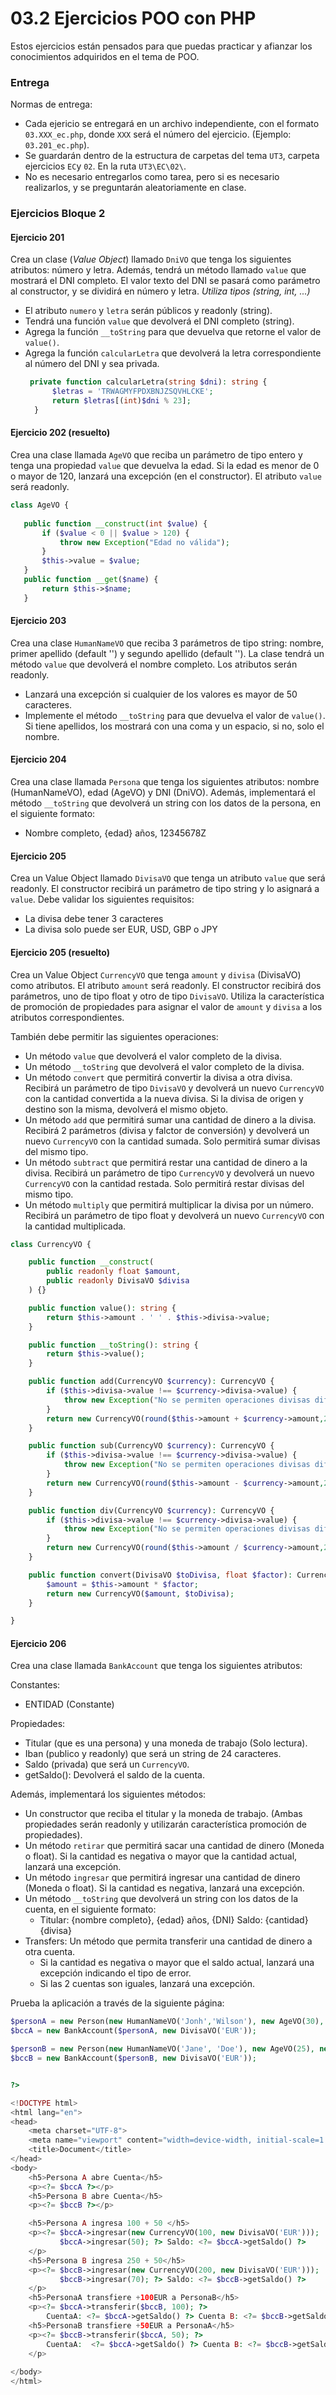 # 03.2 Ejercicios POO con PHP

Estos ejercicios están pensados para que puedas practicar y afianzar los conocimientos adquiridos en el tema de POO.

### Entrega

Normas de entrega:

- Cada ejericio se entregará en un archivo independiente, con el formato `03.XXX_ec.php`, donde `XXX` será el número del ejercicio.  (Ejemplo: `03.201_ec.php`).
- Se guardarán dentro de la estructura de carpetas del tema `UT3`, carpeta ejercicios `EC`y `02`. En la ruta `UT3\EC\02\`.
- No es necesario entregarlos como tarea, pero si es necesario realizarlos, y se preguntarán aleatoriamente en clase.


### Ejercicios Bloque 2

#### Ejercicio 201

Crea un clase (*Value Object*) llamado `DniVO` que tenga los siguientes atributos: número y letra. Además, tendrá un método llamado `value` que mostrará el DNI completo. El valor texto del DNI se pasará como parámetro al constructor, y se dividirá en número y letra.
*Utiliza tipos (string, int, ...)*

- El atributo `numero` y `letra` serán públicos y readonly (string).
- Tendrá una función `value` que devolverá el DNI completo (string).
- Agrega la función `__toString` para que devuelva que retorne el valor de `value()`.
- Agrega la función `calcularLetra` que devolverá la letra correspondiente al número del DNI y sea privada.
  ```php
   private function calcularLetra(string $dni): string {
        $letras = 'TRWAGMYFPDXBNJZSQVHLCKE';
        return $letras[(int)$dni % 23];
    }
  ```	

#### Ejercicio 202 (resuelto)

Crea una clase llamada `AgeVO` que reciba un parámetro de tipo entero y tenga una propiedad `value` que devuelva la edad. Si la edad es menor de 0 o mayor de 120, lanzará una excepción (en el constructor). El atributo `value` será readonly. 
 ```php	
class AgeVO {
    
    public function __construct(int $value) {
        if ($value < 0 || $value > 120) {
            throw new Exception("Edad no válida");
        }
        $this->value = $value;
    }
    public function __get($name) {
        return $this->$name;
    }
 ```

#### Ejercicio 203

Crea una clase `HumanNameVO` que reciba 3 parámetros de tipo string: nombre, primer apellido (default '') y segundo apellido (default ''). La clase tendrá un método `value` que devolverá el nombre completo. Los atributos serán readonly.
- Lanzará una excepción si cualquier de los valores es mayor de 50 caracteres.
- Implemente el método `__toString` para que devuelva el valor de `value()`. Si tiene apellidos, los mostrará con una coma y un espacio, si no, solo el nombre.


#### Ejercicio 204

Crea una clase llamada `Persona` que tenga los siguientes atributos: nombre (HumanNameVO), edad (AgeVO) y DNI (DniVO). Además, implementará el método `__toString` que devolverá un string con los datos de la persona, en el siguiente formato:

 - Nombre completo, {edad} años, 12345678Z

#### Ejercicio 205

Crea un Value Object llamado `DivisaVO` que tenga un atributo `value` que será readonly. El constructor recibirá un parámetro de tipo string y lo asignará a `value`. Debe validar los siguientes requisitos:
  - La divisa debe tener 3 caracteres
  - La divisa solo puede ser EUR, USD, GBP o JPY

#### Ejercicio 205 (resuelto)

Crea un Value Object `CurrencyVO` que tenga `amount` y `divisa` (DivisaVO) como atributos. El atributo `amount` será readonly. El constructor recibirá dos parámetros, uno de tipo float y otro de tipo `DivisaVO`. Utiliza la característica de promoción de propiedades para asignar el valor de `amount` y `divisa` a los atributos correspondientes.


También debe permitir las siguientes operaciones:

- Un método `value` que devolverá el valor completo de la divisa.
- Un método `__toString` que devolverá el valor completo de la divisa.
- Un método `convert` que permitirá convertir la divisa a otra divisa. Recibirá un parámetro de tipo `DivisaVO` y devolverá un nuevo `CurrencyVO` con la cantidad convertida a la nueva divisa. Si la divisa de origen y destino son la misma, devolverá el mismo objeto.
- Un método `add` que permitirá sumar una cantidad de dinero a la divisa. Recibirá 2 parámetros (divisa y falctor de conversión) y devolverá un nuevo `CurrencyVO` con la cantidad sumada. Solo permitirá sumar divisas del mismo tipo.
- Un método `subtract` que permitirá restar una cantidad de dinero a la divisa. Recibirá un parámetro de tipo `CurrencyVO` y devolverá un nuevo `CurrencyVO` con la cantidad restada. Solo permitirá restar divisas del mismo tipo.
- Un método `multiply` que permitirá multiplicar la divisa por un número. Recibirá un parámetro de tipo float y devolverá un nuevo `CurrencyVO` con la cantidad multiplicada.

```php	
class CurrencyVO {

    public function __construct(
        public readonly float $amount,
        public readonly DivisaVO $divisa
    ) {}

    public function value(): string {
        return $this->amount . ' ' . $this->divisa->value;
    }

    public function __toString(): string {
        return $this->value();
    }

    public function add(CurrencyVO $currency): CurrencyVO {
        if ($this->divisa->value !== $currency->divisa->value) {
            throw new Exception("No se permiten operaciones divisas diferentes");
        }
        return new CurrencyVO(round($this->amount + $currency->amount,2), $this->divisa);
    }

    public function sub(CurrencyVO $currency): CurrencyVO {
        if ($this->divisa->value !== $currency->divisa->value) {
            throw new Exception("No se permiten operaciones divisas diferentes");
        }
        return new CurrencyVO(round($this->amount - $currency->amount,2), $this->divisa);
    }

    public function div(CurrencyVO $currency): CurrencyVO {
        if ($this->divisa->value !== $currency->divisa->value) {
            throw new Exception("No se permiten operaciones divisas diferentes");
        }
        return new CurrencyVO(round($this->amount / $currency->amount,2), $this->divisa);
    }

    public function convert(DivisaVO $toDivisa, float $factor): CurrencyVO {
        $amount = $this->amount * $factor;
        return new CurrencyVO($amount, $toDivisa);
    }

}
```	

#### Ejercicio 206

Crea una clase llamada `BankAccount` que tenga los siguientes atributos: 

Constantes:
- ENTIDAD (Constante)

Propiedades:
- Titular (que es una persona) y una moneda de trabajo (Solo lectura).
- Iban (publico y readonly) que será un string de 24 caracteres.
- Saldo (privada) que será un `CurrencyVO`.
- getSaldo(): Devolverá el saldo de la cuenta.
  
Además, implementará los siguientes métodos:

- Un constructor que reciba el titular y la moneda de trabajo. (Ambas propiedades serán readonly y utilizarán característica promoción de propiedades).
- Un método `retirar` que permitirá sacar una cantidad de dinero (Moneda o float). Si la cantidad es negativa o mayor que la cantidad actual, lanzará una excepción.
- Un método `ingresar` que permitirá ingresar una cantidad de dinero (Moneda o float). Si la cantidad es negativa, lanzará una excepción.
- Un método `__toString` que devolverá un string con los datos de la cuenta, en el siguiente formato:
  - Titular: {nombre completo}, {edad} años, {DNI} Saldo: {cantidad}{divisa}
- Transfers: Un método que permita transferir una cantidad de dinero a otra cuenta. 
  - Si la cantidad es negativa o mayor que el saldo actual, lanzará una excepción indicando el tipo de error.
  - Si las 2 cuentas son iguales, lanzará una excepción.

Prueba la aplicación a través de la siguiente página:
  
```php
$personA = new Person(new HumanNameVO('Jonh','Wilson'), new AgeVO(30), new DniVO('12345678'),);
$bccA = new BankAccount($personA, new DivisaVO('EUR'));

$personB = new Person(new HumanNameVO('Jane', 'Doe'), new AgeVO(25), new DniVO('87654321'));
$bccB = new BankAccount($personB, new DivisaVO('EUR'));


?>

<!DOCTYPE html>
<html lang="en">
<head>
    <meta charset="UTF-8">
    <meta name="viewport" content="width=device-width, initial-scale=1.0">
    <title>Document</title>
</head>
<body>
    <h5>Persona A abre Cuenta</h5>
    <p><?= $bccA ?></p>
    <h5>Persona B abre Cuenta</h5>
    <p><?= $bccB ?></p>

    <h5>Persona A ingresa 100 + 50 </h5>
    <p><?= $bccA->ingresar(new CurrencyVO(100, new DivisaVO('EUR')));
           $bccA->ingresar(50); ?> Saldo: <?= $bccA->getSaldo() ?>
    </p>
    <h5>Persona B ingresa 250 + 50</h5>
    <p><?= $bccB->ingresar(new CurrencyVO(200, new DivisaVO('EUR')));
           $bccB->ingresar(70); ?> Saldo: <?= $bccB->getSaldo() ?>
    </p>
    <h5>PersonaA transfiere +100EUR a PersonaB</h5>
    <p><?= $bccA->transferir($bccB, 100); ?>
        CuentaA: <?= $bccA->getSaldo() ?> Cuenta B: <?= $bccB->getSaldo() ?></p>
    <h5>PersonaB transfiere +50EUR a PersonaA</h5>
    <p><?= $bccB->transferir($bccA, 50); ?>
        CuentaA:  <?= $bccA->getSaldo() ?> Cuenta B: <?= $bccB->getSaldo() ?>
    </p>
        
</body>
</html>
```